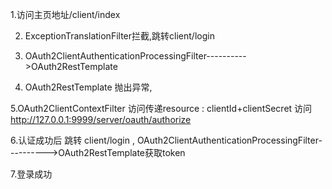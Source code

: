 1.访问主页地址/client/index

2. ExceptionTranslationFilter拦截,跳转client/login

3. OAuth2ClientAuthenticationProcessingFilter---------->OAuth2RestTemplate

4.  OAuth2RestTemplate 抛出异常,

5.OAuth2ClientContextFilter  访问传递resource : clientId+clientSecret  访问 http://127.0.0.1:9999/server/oauth/authorize

6.认证成功后 跳转 client/login ,  OAuth2ClientAuthenticationProcessingFilter---------->OAuth2RestTemplate获取token

7.登录成功